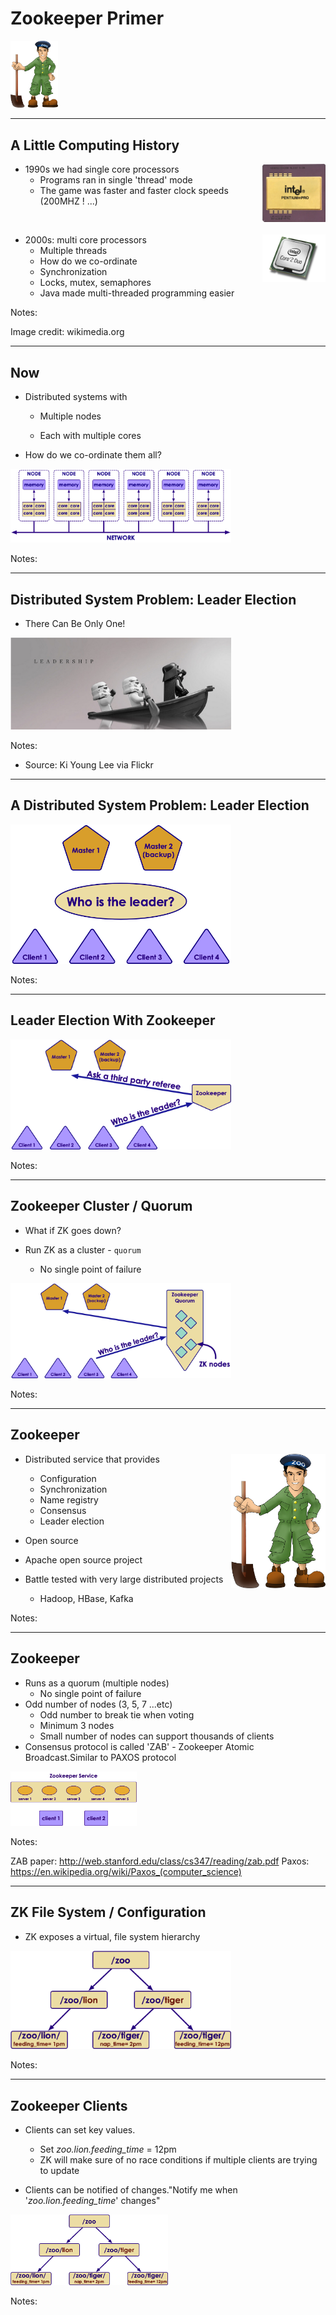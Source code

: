 # Zookeeper Primer

<img src="../../assets/images/logos/zookeeper-logo-1.png" style="max-width:15%;"/>


---


## A Little Computing History


<img src="../../assets/images/kafka/3rd-party/cpu-1.png"  style="width:20%;float:right;"/><!-- {"left" : 8.13, "top" : 1.11, "height" : 1.71, "width" : 1.85} -->


 * 1990s we had single core processors
     - Programs ran in single 'thread' mode
     - The game was faster and faster clock speeds  (200MHZ ! ...)

<br clear="all"/>

<img src="../../assets/images/kafka/3rd-party/cpu-2.png" style="width:20%;float:right; "/><!-- {"left" : 7.67, "top" : 4.34, "height" : 1.84, "width" : 2.45} -->

 * 2000s: multi core processors
     - Multiple threads
     - How do we co-ordinate
     - Synchronization
     - Locks, mutex, semaphores
     - Java made multi-threaded programming easier



Notes:

Image credit: wikimedia.org


---

## Now


 * Distributed systems with

     - Multiple nodes

     - Each with multiple cores

 * How do we co-ordinate them all?

<img src="../../assets/images/kafka/Now.png" alt="Now.png" style="width:70%;"/><!-- {"left" : 0.52, "top" : 4.15, "height" : 3.08, "width" : 9.21} -->


Notes:




---

## Distributed System Problem: Leader Election

 * There Can Be Only One!


<img src="../../assets/images/kafka/3rd-party/leader-election.png" alt="leader-election.png" style="width:70%;"/><!-- {"left" : 1.02, "top" : 2.82, "height" : 3.42, "width" : 8.21} -->




Notes:

 * Source: Ki Young Lee via Flickr



---

## A Distributed System Problem: Leader Election


<img src="../../assets/images/kafka/Leader-Election-02.png" alt="Leader-Election-02.png" style="max-width:70%;"/><!-- {"left" : 1.01, "top" : 1.93, "height" : 5.2, "width" : 8.22} -->


Notes:




---

## Leader Election With Zookeeper


<img src="../../assets/images/kafka/Leader-Election-With-Zookeeper.png" alt="Leader-Election-With-Zookeeper.png" style="width:70%;"/><!-- {"left" : 0.72, "top" : 2.33, "height" : 4.4, "width" : 8.81} -->


Notes:




---

## Zookeeper Cluster / Quorum


 * What if ZK goes down?

 * Run ZK as a cluster - `quorum`

     - No single point of failure

<img src="../../assets/images/kafka/Zookeeper-Cluster-Quorum.png" alt="Zookeeper-Cluster-Quorum.png" style="width:70%;"/><!-- {"left" : 0.73, "top" : 3.26, "height" : 3.79, "width" : 8.78} -->


Notes:




---

## Zookeeper

<img src="../../assets/images/logos/zookeeper-logo-1.png" style="max-width:30%;float:right;"/><!-- {"left" : 7.86, "top" : 1.32, "height" : 2.9, "width" : 2.03} -->


 * Distributed service that provides
     - Configuration
     - Synchronization
     - Name registry
     - Consensus
     - Leader election

 * Open source

 * Apache open source project

 * Battle tested with very large distributed projects
     - Hadoop, HBase, Kafka


Notes:




---

## Zookeeper


 * Runs as a quorum (multiple nodes)
     - No single point of failure
 * Odd number of nodes (3, 5, 7 ...etc)
     - Odd number to break tie when voting
     - Minimum 3 nodes
     - Small number of nodes can support thousands of clients
 * Consensus protocol is called 'ZAB' - Zookeeper Atomic Broadcast.Similar to PAXOS protocol

<img src="../../assets/images/kafka/zookeeper.png" style="max-width:40%;"/><!-- {"left" : 1.94, "top" : 5.29, "height" : 2.76, "width" : 6.37} -->




Notes:

ZAB paper: http://web.stanford.edu/class/cs347/reading/zab.pdf
Paxos: https://en.wikipedia.org/wiki/Paxos_(computer_science)


---

## ZK File System / Configuration

 * ZK exposes a virtual, file system hierarchy

<img src="../../assets/images/kafka/ZK-File-System.png" alt="ZK-File-System.png" style="width:70%;"/><!-- {"left" : 0.88, "top" : 2.46, "height" : 3.79, "width" : 8.49} -->


Notes:


---

## Zookeeper Clients


 * Clients can set key values.
     - Set  *zoo.lion.feeding_time*  = 12pm
     - ZK will make sure of no race conditions if multiple clients are trying to update

 * Clients can be notified of changes."Notify me when '*zoo.lion.feeding_time*' changes"

<img src="../../assets/images/kafka/ZK-File-System.png" alt="ZK-File-System.png" style="width:50%;"/><!-- {"left" : 1.61, "top" : 4.36, "height" : 3.14, "width" : 7.03} -->


Notes:
